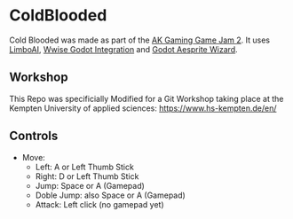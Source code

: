 # ColdBlooded

Cold Blooded was made as part of the [AK Gaming Game Jam 2](https://itch.io/jam/ak-gaming-game-jam-2). It uses [LimboAI](https://github.com/limbonaut/limboai), [Wwise Godot Integration](https://github.com/alessandrofama/wwise-godot-integration) and [Godot Aesprite Wizard](https://github.com/viniciusgerevini/godot-aseprite-wizard).

## Workshop
This Repo was specificially Modified for a Git Workshop taking place at the Kempten University of applied sciences: https://www.hs-kempten.de/en/

## Controls

- Move:
  - Left: A or Left Thumb Stick
  - Right: D or Left Thumb Stick
  - Jump: Space or A (Gamepad)
  - Doble Jump: also Space or A (Gamepad)
  - Attack: Left click (no gamepad yet)
